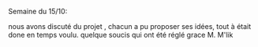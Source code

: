 Semaine du 15/10:


nous avons discuté du projet , chacun a pu proposer ses idées, tout à était done en temps voulu. quelque soucis qui ont été réglé grace M. M'lik
